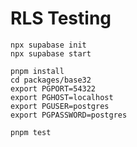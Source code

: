 # RLS Testing

```
npx supabase init
npx supabase start
```

```
pnpm install
cd packages/base32
export PGPORT=54322
export PGHOST=localhost
export PGUSER=postgres
export PGPASSWORD=postgres

pnpm test
```

